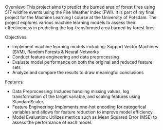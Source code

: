 Overview:
This project aims to predict the burned area of forest fires using 517 wildfire events using the Fire Weather Index (FWI). It is part of my final project for the Machine Learning I course at the University of Potsdam. The project explores various machine learning models to assess their effectiveness in predicting the log-transformed area burned by forest fires.

Objectives:

- Implement machine learning models including: Support Vector Machines (SVM), Random Forests & Neural Networks
- Conduct feature engineering and data preprocessing
- Evaluate model performance on both the original and reduced feature sets
- Analyze and compare the results to draw meaningful conclusions

Features:
- Data Preprocessing: Includes handling missing values, log transformation of the target variable, and scaling features using StandardScaler.
- Feature Engineering: Implements one-hot encoding for categorical variables and allows for feature reduction to improve model efficiency.
- Model Evaluation: Utilizes metrics such as Mean Squared Error (MSE) to assess the performance of each model.
